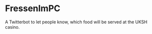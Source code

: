 FressenImPC
===========

A Twitterbot to let people know, which food will be served at the UKSH casino.